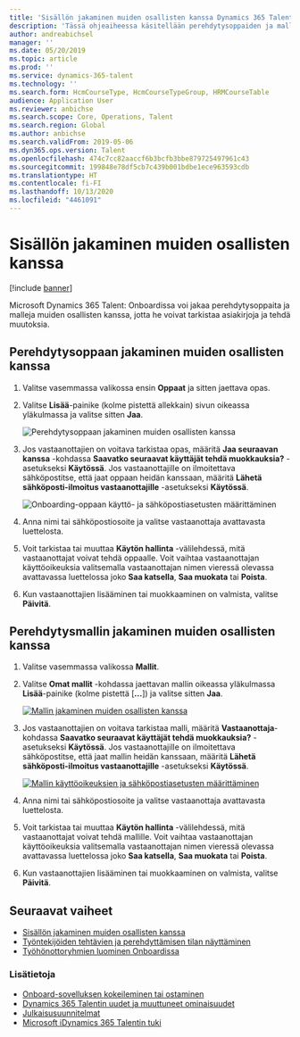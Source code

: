```yaml
---
title: 'Sisällön jakaminen muiden osallisten kanssa Dynamics 365 Talent: Onboardissa'
description: 'Tässä ohjeaiheessa käsitellään perehdytysoppaiden ja mallien jakamista muiden osallisten kanssa Microsoft Dynamics 365 Talent: Onboard -sovelluksessa.'
author: andreabichsel
manager: ''
ms.date: 05/20/2019
ms.topic: article
ms.prod: ''
ms.service: dynamics-365-talent
ms.technology: ''
ms.search.form: HcmCourseType, HcmCourseTypeGroup, HRMCourseTable
audience: Application User
ms.reviewer: anbichse
ms.search.scope: Core, Operations, Talent
ms.search.region: Global
ms.author: anbichse
ms.search.validFrom: 2019-05-06
ms.dyn365.ops.version: Talent
ms.openlocfilehash: 474c7cc82aaccf6b3bcfb3bbe879725497961c43
ms.sourcegitcommit: 199848e78df5cb7c439b001bdbe1ece963593cdb
ms.translationtype: HT
ms.contentlocale: fi-FI
ms.lasthandoff: 10/13/2020
ms.locfileid: "4461091"
---
```

# <a name="share-content-with-other-contributors"></a>Sisällön jakaminen muiden osallisten kanssa

[!include [banner](includes/banner.md)]

Microsoft Dynamics 365 Talent: Onboardissa voi jakaa perehdytysoppaita ja malleja muiden osallisten kanssa, jotta he voivat tarkistaa asiakirjoja ja tehdä muutoksia.

## <a name="share-an-onboarding-guide-with-other-contributors"></a>Perehdytysoppaan jakaminen muiden osallisten kanssa

1. Valitse vasemmassa valikossa ensin **Oppaat** ja sitten jaettava opas.
2. Valitse **Lisää**-painike (kolme pistettä allekkain) sivun oikeassa yläkulmassa ja valitse sitten **Jaa**.

    ![[Perehdytysoppaan jakaminen muiden osallisten kanssa](./media/onboard-share-guide.png)](./media/onboard-share-guide.png)

3. Jos vastaanottajien on voitava tarkistaa opas, määritä **Jaa seuraavan kanssa** -kohdassa **Saavatko seuraavat käyttäjät tehdä muokkauksia?** -asetukseksi **Käytössä**. Jos vastaanottajille on ilmoitettava sähköpostitse, että jaat oppaan heidän kanssaan, määritä **Lähetä sähköposti-ilmoitus vastaanottajille** -asetukseksi **Käytössä**.

    ![[Onboarding-oppaan käyttö- ja sähköpostiasetusten määrittäminen](./media/onboard-share-guide-with-contributors.png)](./media/onboard-share-guide-with-contributors.png)

4. Anna nimi tai sähköpostiosoite ja valitse vastaanottaja avattavasta luettelosta.
5. Voit tarkistaa tai muuttaa **Käytön hallinta** -välilehdessä, mitä vastaanottajat voivat tehdä oppaalle. Voit vaihtaa vastaanottajan käyttöoikeuksia valitsemalla vastaanottajan nimen vieressä olevassa avattavassa luettelossa joko **Saa katsella**, **Saa muokata** tai **Poista**.
6. Kun vastaanottajien lisääminen tai muokkaaminen on valmista, valitse **Päivitä**.

## <a name="share-an-onboarding-template-with-other-contributors"></a>Perehdytysmallin jakaminen muiden osallisten kanssa

1. Valitse vasemmassa valikossa **Mallit**.
2. Valitse **Omat mallit** -kohdassa jaettavan mallin oikeassa yläkulmassa **Lisää**-painike (kolme pistettä \[**...**\]) ja valitse sitten **Jaa**.

    [![Mallin jakaminen muiden osallisten kanssa](./media/onboard-share-template.png)](./media/onboard-share-template.png)

3. Jos vastaanottajien on voitava tarkistaa malli, määritä **Vastaanottaja**-kohdassa **Saavatko seuraavat käyttäjät tehdä muokkauksia?** -asetukseksi **Käytössä**. Jos vastaanottajille on ilmoitettava sähköpostitse, että jaat mallin heidän kanssaan, määritä **Lähetä sähköposti-ilmoitus vastaanottajille** -asetukseksi **Käytössä**.

    [![Mallin käyttöoikeuksien ja sähköpostiasetusten määrittäminen](./media/onboard-share-template-access-and-email.png)](./media/onboard-share-template-access-and-email.png)

4. Anna nimi tai sähköpostiosoite ja valitse vastaanottaja avattavasta luettelosta.
5. Voit tarkistaa tai muuttaa **Käytön hallinta** -välilehdessä, mitä vastaanottajat voivat tehdä mallille. Voit vaihtaa vastaanottajan käyttöoikeuksia valitsemalla vastaanottajan nimen vieressä olevassa avattavassa luettelossa joko **Saa katsella**, **Saa muokata** tai **Poista**.
6. Kun vastaanottajien lisääminen tai muokkaaminen on valmista, valitse **Päivitä**.

## <a name="next-steps"></a>Seuraavat vaiheet

- [Sisällön jakaminen muiden osallisten kanssa](./onboard-share-template.md)
- [Työntekijöiden tehtävien ja perehdyttämisen tilan näyttäminen](./onboard-view-status.md)
- [Työhönottoryhmien luominen Onboardissa](./onboard-create-team.md)

### <a name="see-also"></a>Lisätietoja

- [Onboard-sovelluksen kokeileminen tai ostaminen](https://dynamics.microsoft.com/talent/onboard/)
- [Dynamics 365 Talentin uudet ja muuttuneet ominaisuudet](./whats-new.md)
- [Julkaisusuunnitelmat](https://docs.microsoft.com/business-applications-release-notes/index)
- [Microsoft iDynamics 365 Talentin tuki](./talent-support.md)
